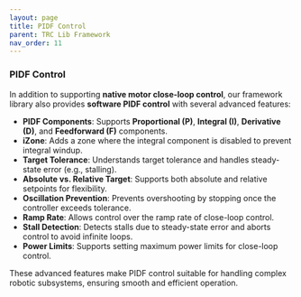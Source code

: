 ```yaml
---
layout: page
title: PIDF Control
parent: TRC Lib Framework
nav_order: 11
---
```


### **PIDF Control**  
In addition to supporting **native motor close-loop control**, our framework library also provides **software PIDF control** with several advanced features:  

- **PIDF Components**: Supports **Proportional (P)**, **Integral (I)**, **Derivative (D)**, and **Feedforward (F)** components.  
- **iZone**: Adds a zone where the integral component is disabled to prevent integral windup.  
- **Target Tolerance**: Understands target tolerance and handles steady-state error (e.g., stalling).  
- **Absolute vs. Relative Target**: Supports both absolute and relative setpoints for flexibility.  
- **Oscillation Prevention**: Prevents overshooting by stopping once the controller exceeds tolerance.  
- **Ramp Rate**: Allows control over the ramp rate of close-loop control.  
- **Stall Detection**: Detects stalls due to steady-state error and aborts control to avoid infinite loops.  
- **Power Limits**: Supports setting maximum power limits for close-loop control.  

These advanced features make PIDF control suitable for handling complex robotic subsystems, ensuring smooth and efficient operation.